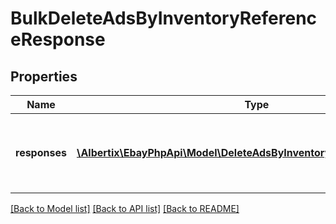 # BulkDeleteAdsByInventoryReferenceResponse

## Properties
Name | Type | Description | Notes
------------ | ------------- | ------------- | -------------
**responses** | [**\Albertix\EbayPhpApi\Model\DeleteAdsByInventoryReferenceResponse[]**](DeleteAdsByInventoryReferenceResponse.md) | An array of the ads that were deleted by the bulkDeleteAdsByInventoryReference request, including information associated with each individual delete request. | [optional] 

[[Back to Model list]](../README.md#documentation-for-models) [[Back to API list]](../README.md#documentation-for-api-endpoints) [[Back to README]](../README.md)


